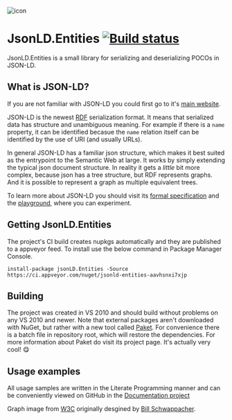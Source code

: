 ![icon](https://raw.githubusercontent.com/wikibus/JsonLD.Entities/master/assets/icon.png)
 
# JsonLD.Entities [![Build status](https://ci.appveyor.com/api/projects/status/u4riv8ftspthkvgh/branch/master?svg=true)](https://ci.appveyor.com/project/tpluscode78631/jsonld-entities/branch/master)
 
JsonLD.Entities is a small library for serializing and deserializing POCOs in JSON-LD.
 
## What is JSON-LD?
 
If you are not familiar with JSON-LD you could first go to it's [main website][jsonld].
 
JSON-LD is the newest [RDF][rdf] serialization format. It means that serialized 
data has structure and unambiguous meaning. For example if there is a `name` property, it can be identified becasue the `name` relation 
itself can be identified by the use of URI (and usually URLs).

In general JSON-LD has a familiar json structure, which makes it best suited as the entrypoint to the Semantic Web at large. It works by 
simply extending the typical json document structure. In reality it gets a _little_ bit more complex, because json has a tree structure,
but RDF represents graphs. And it is possible to represent a graph as multiple equivalent trees.

To learn more about JSON-LD you should visit its [formal specification][jsonld-spec] and the [playground][playground], where you can 
experiment.

## Getting JsonLD.Entities

The project's CI build creates nupkgs automatically and they are published to a appveyor feed. To install use the below command in
Package Manager Console.

```
install-package jsonLD.Entities -Source https://ci.appveyor.com/nuget/jsonld-entities-aavhsnxi7xjp
```

## Building

The project was created in VS 2010 and should build without problems on any VS 2010 and newer. Note that external packages aren't
downloaded with NuGet, but rather with a new tool called [Paket](http://fsprojects.github.io/Paket/). For convenience there is a batch file
in repository root, which will restore the dependencies. For more information about Paket do visit its project page. It's actually very 
cool! :yum:

## Usage examples

All usage samples are written in the Literate Programming manner and can be conveniently viewed on GitHub in the [Documentation project][docs]

Graph image from [W3C](http://www.w3.org/RDF/) originally desgined by [Bill Schwappacher](mailto:bill@tracermedia.com).

[playground]: http://json-ld.org/playground/
[jsonld-spec]: http://json-ld.org/spec/latest/json-ld/
[jsonld-api]: http://www.w3.org/TR/json-ld-api/
[jsonld]: http://json-ld.org
[rdf]: http://en.wikipedia.org/wiki/Resource_Description_Framework
[readme]: http://github.com/wikibus/JsonLD.Entities/blob/master/src/Documentation/Readme.cs
[jsonld-context]: http://www.w3.org/TR/json-ld/#the-context
[docs]: https://github.com/wikibus/JsonLD.Entities/tree/master/src/Documentation
